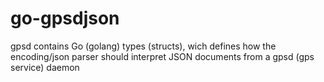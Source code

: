# go-gpsdjson
gpsd contains Go (golang) types (structs), wich defines how the encoding/json parser should interpret JSON documents from a gpsd (gps service) daemon
